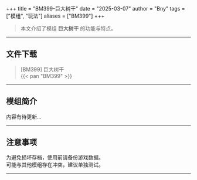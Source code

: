 +++
title = "BM399-巨大树干"
date = "2025-03-07"
author = "Bny"
tags = ["模组", "玩法"]
aliases = ["BM399"]
+++

> 本文介绍了模组 **巨大树干** 的功能与特点。

---

## 文件下载

> [BM399] 巨大树干  
{{< pan "BM399" >}}  

---

## 模组简介

>  
内容有待更新...  

---

## 注意事项

>  
为避免损坏存档，使用前请备份游戏数据。  
可能与其他模组存在冲突，建议单独测试。  

---

